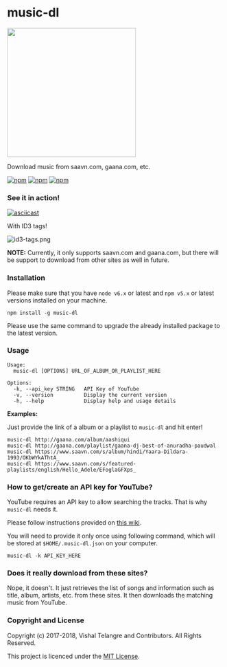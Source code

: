 # music-dl

<img src="https://user-images.githubusercontent.com/876195/27261560-261ebf7e-5463-11e7-99d4-40c3481eab17.png" width="300" />

Download music from saavn.com, gaana.com, etc.


[![npm](https://img.shields.io/npm/v/music-dl.svg?style=plastic)](https://www.npmjs.com/package/music-dl) [![npm](https://img.shields.io/npm/dt/music-dl.svg?style=plastic)](https://www.npmjs.com/package/music-dl) [![npm](https://img.shields.io/github/license/vishaltelangre/music-dl.svg?style=plastic)](LICENSE.txt)

### See it in action!

[![asciicast](https://user-images.githubusercontent.com/876195/27260168-c5d803fc-5442-11e7-8163-a08955d424ca.gif)](https://asciinema.org/a/125142?t=4)

With ID3 tags!

![id3-tags.png](https://user-images.githubusercontent.com/876195/27254951-4508b762-53b1-11e7-84e1-f5addc2953fa.png)


**NOTE:** Currently, it only supports saavn.com and gaana.com,
but there will be support to download from other sites as well
in future.

### Installation

Please make sure that you have `node v6.x` or latest
and
`npm v5.x` or latest versions installed on your machine.

```
npm install -g music-dl
```

Please use the same command
to upgrade the already installed package
to the latest version.

### Usage

```
Usage:
  music-dl [OPTIONS] URL_OF_ALBUM_OR_PLAYLIST_HERE

Options:
  -k, --api_key STRING   API Key of YouTube
  -v, --version          Display the current version
  -h, --help             Display help and usage details
```

**Examples:**

Just provide the link of a album or a playlist to `music-dl` and hit enter!

```
music-dl http://gaana.com/album/aashiqui
music-dl http://gaana.com/playlist/gaana-dj-best-of-anuradha-paudwal
music-dl https://www.saavn.com/s/album/hindi/Yaara-Dildara-1993/OKbWYkAThtA_
music-dl https://www.saavn.com/s/featured-playlists/english/Hello_Adele/EFoglaGFXps_
```

### How to get/create an API key for YouTube?

YouTube requires an API key to allow searching the tracks.
That is why `music-dl` needs it.

Please follow instructions provided on [this wiki](https://github.com/vishaltelangre/music-dl/wiki/How-to-get-or-create-a-YouTube-API-Key%3F).

You will need to provide it only once using following command,
which will be stored at `$HOME/.music-dl.json` on your computer.

```
music-dl -k API_KEY_HERE
```

### Does it really download from these sites?

Nope, it doesn't.
It just retrieves the list of songs
and information such as title, album, artists, etc.
from these sites.
It then downloads the matching music from YouTube.

### Copyright and License

Copyright (c) 2017-2018, Vishal Telangre and Contributors. All Rights Reserved.

This project is licenced under the [MIT License](LICENSE.txt).
